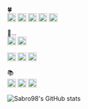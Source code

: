 🍀  
<img alt="Python" src ="https://img.shields.io/badge/python-3670A0?style=for-the-badge&logo=python&logoColor=ffdd54" height="20"/>
<img alt="PyTorch" src ="https://img.shields.io/badge/PyTorch-%23EE4C2C.svg?style=for-the-badge&logo=PyTorch&logoColor=white" height="20"/>
<img alt="Numpy" src ="https://img.shields.io/badge/numpy-%23013243.svg?style=for-the-badge&logo=numpy&logoColor=white" height="20"/>
<img alt="NodeJs" src ="https://img.shields.io/badge/Node.js-339933?style=for-the-badge&logo=nodedotjs&logoColor=white" height="20"/>
<img alt="Cpp" src ="https://img.shields.io/badge/c++-%2300599C.svg?style=for-the-badge&logo=c%2B%2B&logoColor=white" height="20"/>

📖...  
<img alt="k8s" src ="https://img.shields.io/badge/Kubernetes-326CE5?style=for-the-badge&logo=Kubernetes&logoColor=white" height="20"/>
<img alt="docker" src ="https://img.shields.io/badge/Docker-2496ED?style=for-the-badge&logo=Docker&logoColor=white" height="20"/>
<!-- <img alt="Jenkins" src ="https://img.shields.io/badge/Jenkins-D24939?style=for-the-badge&logo=Jenkins&logoColor=white" height="20"/> -->
<img alt="TypeScript" src ="https://img.shields.io/badge/TypeScript-007ACC?style=for-the-badge&logo=typescript&logoColor=white" height="20"/>
<img alt="Unity" src ="https://img.shields.io/badge/unity-%23000000.svg?style=for-the-badge&logo=unity&logoColor=white" height="20"/>
<img alt="C-sharp" src ="https://img.shields.io/badge/C%23-239120?style=for-the-badge&logo=c-sharp&logoColor=white" height="20"/>

📚  
<img alt="GO" src ="https://img.shields.io/badge/Go-00ADD8?style=for-the-badge&logo=go&logoColor=white" height="20"/>
<img alt="React" src ="https://img.shields.io/badge/react-%2320232a.svg?style=for-the-badge&logo=react&logoColor=%2361DAFB" height="20"/>
<img alt="GraphQL" src ="https://img.shields.io/badge/GraphQl-E10098?style=for-the-badge&logo=graphql&logoColor=white" height="20"/>

![Sabro98's GitHub stats](https://github-readme-stats.vercel.app/api?username=Sabro98&show_icons=true&theme=onedark)
